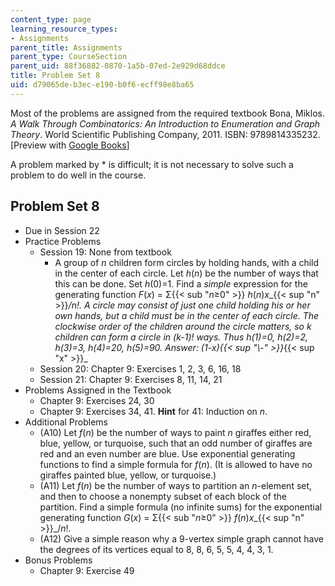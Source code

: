 ```yaml
---
content_type: page
learning_resource_types:
- Assignments
parent_title: Assignments
parent_type: CourseSection
parent_uid: 88f36882-0870-1a5b-07ed-2e929d68ddce
title: Problem Set 8
uid: d79065de-b3ec-e190-b0f6-ecff98e8ba65
---
```


Most of the problems are assigned from the required textbook Bona, Miklos. _A Walk Through Combinatorics: An Introduction to Enumeration and Graph Theory_. World Scientific Publishing Company, 2011. ISBN: 9789814335232. \[Preview with [Google Books](http://books.google.com/books?id=TzJ2L9ZmlQUC&pg=PAfrontcover)\]

A problem marked by \* is difficult; it is not necessary to solve such a problem to do well in the course.

Problem Set 8
-------------

*   Due in Session 22
*   Practice Problems
    *   Session 19: None from textbook
        *   A group of _n_ children form circles by holding hands, with a child in the center of each circle. Let _h_(_n_) be the number of ways that this can be done. Set _h_(0)=1. Find a _simple_ expression for the generating function _F_(_x_) = Σ{{< sub "_n_≥0" >}} _h_(_n_)_x__{{< sup "n" >}}_/_n_!. A circle may consist of just one child holding his or her own hands, but a child must be in the center of each circle. The clockwise order of the children around the circle matters, so _k_ children can form a circle in (_k_\-1)! ways. Thus _h_(1)=0, _h_(2)=2, _h_(3)=3, _h_(4)=20, _h_(5)=90. Answer: (1-_x_){{< sup "\\-" >}}_{{< sup "x" >}}_
    *   Session 20: Chapter 9: Exercises 1, 2, 3, 6, 16, 18
    *   Session 21: Chapter 9: Exercises 8, 11, 14, 21
*   Problems Assigned in the Textbook
    *   Chapter 9: Exercises 24, 30
    *   Chapter 9: Exercises 34, 41. **Hint** for 41: Induction on _n_.
*   Additional Problems
    *   (A10) Let _f_(_n_) be the number of ways to paint _n_ giraffes either red, blue, yellow, or turquoise, such that an odd number of giraffes are red and an even number are blue. Use exponential generating functions to find a simple formula for _f_(_n_). (It is allowed to have no giraffes painted blue, yellow, or turquoise.)
    *   (A11) Let _f_(_n_) be the number of ways to partition an _n_\-element set, and then to choose a nonempty subset of each block of the partition. Find a simple formula (no infinite sums) for the exponential generating function _G_(_x_) = Σ{{< sub "_n_≥0" >}} _f_(_n_)_x__{{< sup "n" >}}_/_n_!.
    *   (A12) Give a simple reason why a 9-vertex simple graph cannot have the degrees of its vertices equal to 8, 8, 6, 5, 5, 4, 4, 3, 1.
*   Bonus Problems
    *   Chapter 9: Exercise 49
